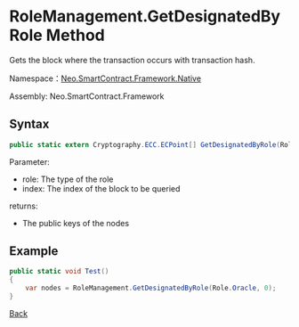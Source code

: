 # RoleManagement.GetDesignatedByRole Method

Gets the block where the transaction occurs with transaction hash.

Namespace：[Neo.SmartContract.Framework.Native](../../native.md)

Assembly: Neo.SmartContract.Framework

## Syntax

```cs
public static extern Cryptography.ECC.ECPoint[] GetDesignatedByRole(Role role, uint index);
```

Parameter:

- role: The type of the role
- index: The index of the block to be queried

returns: 

- The public keys of the nodes

## Example

```cs
public static void Test()
{
    var nodes = RoleManagement.GetDesignatedByRole(Role.Oracle, 0);
}
```
[Back](../RoleManagement.md)


